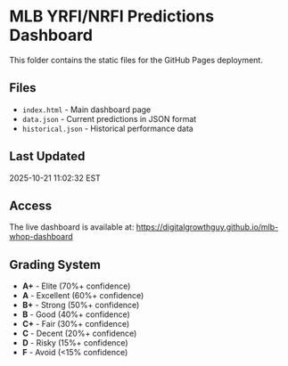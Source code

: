 # MLB YRFI/NRFI Predictions Dashboard

This folder contains the static files for the GitHub Pages deployment.

## Files

- `index.html` - Main dashboard page
- `data.json` - Current predictions in JSON format
- `historical.json` - Historical performance data

## Last Updated

2025-10-21 11:02:32 EST

## Access

The live dashboard is available at: https://digitalgrowthguy.github.io/mlb-whop-dashboard

## Grading System

- **A+** - Elite (70%+ confidence)
- **A** - Excellent (60%+ confidence)  
- **B+** - Strong (50%+ confidence)
- **B** - Good (40%+ confidence)
- **C+** - Fair (30%+ confidence)
- **C** - Decent (20%+ confidence)
- **D** - Risky (15%+ confidence)
- **F** - Avoid (<15% confidence)
